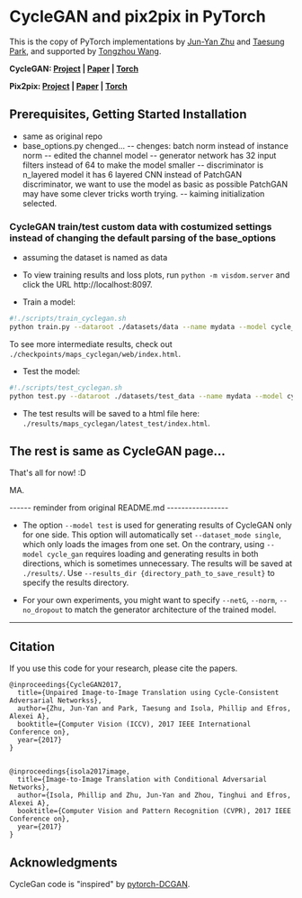 

# CycleGAN and pix2pix in PyTorch

This is the copy of PyTorch implementations  by [Jun-Yan Zhu](https://github.com/junyanz) and [Taesung Park](https://github.com/taesung), and supported by [Tongzhou Wang](https://ssnl.github.io/).



**CycleGAN: [Project](https://junyanz.github.io/CycleGAN/) |  [Paper](https://arxiv.org/pdf/1703.10593.pdf) |  [Torch](https://github.com/junyanz/CycleGAN)**


**Pix2pix:  [Project](https://phillipi.github.io/pix2pix/) |  [Paper](https://arxiv.org/pdf/1611.07004.pdf) |  [Torch](https://github.com/phillipi/pix2pix)**


## Prerequisites,   Getting Started Installation
- same as original repo
- base_options.py chenged...
-- chenges: batch norm instead of instance norm
-- edited the channel model
-- generator network has 32 input filters instead of 64 to make the model smaller
-- discriminator is n_layered model it has 6 layered CNN instead of PatchGAN discriminator, we want to use the model as basic as possible PatchGAN may have some clever tricks worth trying.
-- kaiming initialization selected.


### CycleGAN train/test custom data with costumized settings instead of changing the default parsing of the base_options
- assuming the dataset is named as data

- To view training results and loss plots, run `python -m visdom.server` and click the URL http://localhost:8097.
- Train a model:
```bash
#!./scripts/train_cyclegan.sh
python train.py --dataroot ./datasets/data --name mydata --model cycle_gan --input_nc 1 --output_nc 1 --netD n_layers --n_layers_D 6 --batch_size 16 --preprocess none --norm batch --init_type kaiming --load_size 128 --crop_size 128 --no_flip
```
To see more intermediate results, check out `./checkpoints/maps_cyclegan/web/index.html`.
- Test the model:
```bash
#!./scripts/test_cyclegan.sh
python test.py --dataroot ./datasets/test_data --name mydata --model cycle_gan --input_nc 1 --output_nc 1 --netD n_layers --n_layers_D 6 --batch_size 16 --preprocess none --norm batch --init_type kaiming --load_size 128 --crop_size 128 --no_flip
```
- The test results will be saved to a html file here: `./results/maps_cyclegan/latest_test/index.html`.



## The rest is same as CycleGAN page...

That's all for now! :D

MA.

------ reminder from original README.md -----------------
- The option `--model test` is used for generating results of CycleGAN only for one side. This option will automatically set `--dataset_mode single`, which only loads the images from one set. On the contrary, using `--model cycle_gan` requires loading and generating results in both directions, which is sometimes unnecessary. The results will be saved at `./results/`. Use `--results_dir {directory_path_to_save_result}` to specify the results directory.

- For your own experiments, you might want to specify `--netG`, `--norm`, `--no_dropout` to match the generator architecture of the trained model.
----

## Citation
If you use this code for your research, please cite the papers.
```
@inproceedings{CycleGAN2017,
  title={Unpaired Image-to-Image Translation using Cycle-Consistent Adversarial Networkss},
  author={Zhu, Jun-Yan and Park, Taesung and Isola, Phillip and Efros, Alexei A},
  booktitle={Computer Vision (ICCV), 2017 IEEE International Conference on},
  year={2017}
}


@inproceedings{isola2017image,
  title={Image-to-Image Translation with Conditional Adversarial Networks},
  author={Isola, Phillip and Zhu, Jun-Yan and Zhou, Tinghui and Efros, Alexei A},
  booktitle={Computer Vision and Pattern Recognition (CVPR), 2017 IEEE Conference on},
  year={2017}
}
```




## Acknowledgments
CycleGan code is "inspired" by [pytorch-DCGAN](https://github.com/pytorch/examples/tree/master/dcgan).
